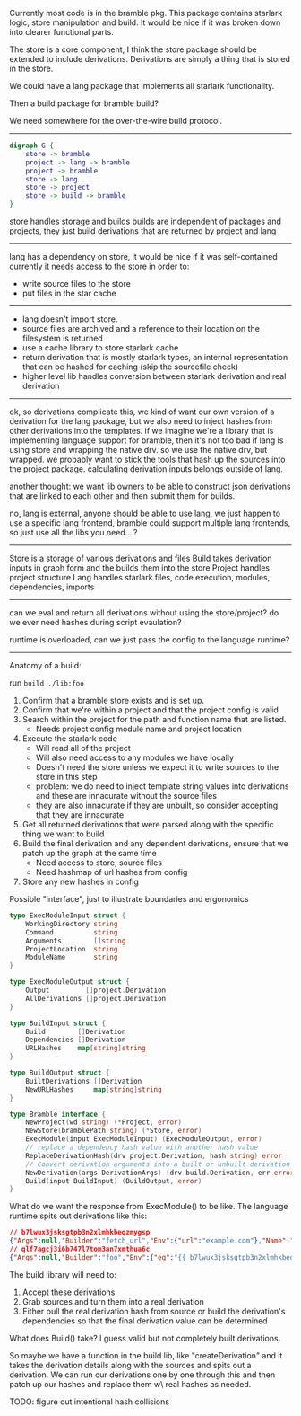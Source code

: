 Currently most code is in the bramble pkg. This package contains starlark logic, store manipulation and build. It would be nice if it was broken down into clearer functional parts.

The store is a core component, I think the store package should be extended to include derivations. Derivations are simply a thing that is stored in the store.

We could have a lang package that implements all starlark functionality.

Then a build package for bramble build?

We need somewhere for the over-the-wire build protocol.


-----------------
```dot
digraph G {
    store -> bramble
    project -> lang -> bramble
    project -> bramble
    store -> lang
    store -> project
    store -> build -> bramble
}
```
store handles storage and builds
builds are independent of packages and projects, they just build derivations that are returned by project and lang

-----------------------
lang has a dependency on store, it would be nice if it was self-contained
currently it needs access to the store in order to:
- write source files to the store
- put files in the star cache

----------------------

- lang doesn't import store.
- source files are archived and a reference to their location on the filesystem is returned
- use a cache library to store starlark cache
- return derivation that is mostly starlark types, an internal representation that can be hashed for caching (skip the sourcefile check)
- higher level lib handles conversion between starlark derivation and real derivation

-------

ok, so derivations complicate this, we kind of want our own version of a
derivation for the lang package, but we also need to inject hashes from other
derivations into the templates. if we imagine we're a library that is implementing
language support for bramble, then it's not too bad if lang is using store and
wrapping the native drv. so we use the native drv, but wrapped. we probably
want to stick the tools that hash up the sources into the project package.
calculating derivation inputs belongs outside of lang.

another thought: we want lib owners to be able to construct json derivations
that are linked to each other and then submit them for builds.

no, lang is external, anyone should be able to use lang, we just happen to use a
specific lang frontend, bramble could support multiple lang frontends, so just
use all the libs you need....?

-----------------

Store is a storage of various derivations and files
Build takes derivation inputs in graph form and the builds them into the store
Project handles project structure
Lang handles starlark files, code execution, modules, dependencies, imports

-----------------

can we eval and return all derivations without using the store/project?
do we ever need hashes during script evaulation?

runtime is overloaded, can we just pass the config to the language runtime?

-----------------
Anatomy of a build:

run `build ./lib:foo`

1. Confirm that a bramble store exists and is set up.
2. Confirm that we're within a project and that the project config is valid
3. Search within the project for the path and function name that are listed.
    - Needs project config module name and project location
4. Execute the starlark code
   - Will read all of the project
   - Will also need access to any modules we have locally
   - Doesn't need the store unless we expect it to write sources to the store in this step
   - problem: we do need to inject template string values into derivations and these are innacurate without the source files
   - they are also innacurate if they are unbuilt, so consider accepting that they are innacurate
5. Get all returned derivations that were parsed along with the specific thing we want to build
6. Build the final derivation and any dependent derivations, ensure that we patch up the graph at the same time
   - Need access to store, source files
   - Need hashmap of url hashes from config
7. Store any new hashes in config

Possible "interface", just to illustrate boundaries and ergonomics
```go
type ExecModuleInput struct {
    WorkingDirectory string
    Command          string
	Arguments        []string
	ProjectLocation  string
	ModuleName       string
}

type ExecModuleOutput struct {
	Output         []project.Derivation
	AllDerivations []project.Derivation
}

type BuildInput struct {
	Build        []Derivation
	Dependencies []Derivation
	URLHashes    map[string]string
}

type BuildOutput struct {
	BuiltDerivations []Derivation
	NewURLHashes     map[string]string
}

type Bramble interface {
    NewProject(wd string) (*Project, error)
    NewStore(bramblePath string) (*Store, error)
    ExecModule(input ExecModuleInput) (ExecModuleOutput, error)
    // replace a dependency hash value with another hash value
    ReplaceDerivationHash(drv project.Derivation, hash string) error
    // Convert derivation arguments into a built or unbuilt derivation
    NewDerivation(args DerivationArgs) (drv build.Derivation, err error)
    Build(input BuildInput) (BuildOutput, error)
}
```


What do we want the response from ExecModule() to be like. The language runtime
spits out derivations like this:
```json
// b7lwux3jsksgtpb3n2xlmhkbeqzmygsp
{"Args":null,"Builder":"fetch_url","Env":{"url":"example.com"},"Name":"example.com","Outputs":["out"],"Platform":"","Sources":{}}
// qlf7agcj3i6b747l7tom3an7xmthua6c
{"Args":null,"Builder":"foo","Env":{"eg":"{{ b7lwux3jsksgtpb3n2xlmhkbeqzmygsp:out }}"},"Name":"name","Outputs":["out"],"Platform":"linux-amd64","Sources":{}}
```

The build library will need to:
1. Accept these derivations
2. Grab sources and turn them into a real derivation
3. Either pull the real derivation hash from source or build the derivation's dependencies so that the final derivation value can be determined

What does Build() take? I guess valid but not completely built derivations.

So maybe we have a function in the build lib, like "createDerivation" and it takes the derivation details along with the sources and spits out a derivation. We can run our derivations one by one through this and then patch up our hashes and replace them w\ real hashes as needed.

TODO: figure out intentional hash collisions
